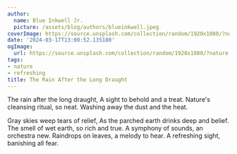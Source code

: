 ```yaml
---
author:
  name: Blue Inkwell Jr.
  picture: /assets/blog/authors/blueinkwell.jpeg
coverImage: https://source.unsplash.com/collection/random/1920x1080/?nature
date: '2024-03-17T13:00:52.135180'
ogImage:
  url: https://source.unsplash.com/collection/random/1920x1080/?nature
tags:
- nature
- refreshing
title: The Rain After the Long Draught
---
```


The rain after the long draught,
A sight to behold and a treat.
Nature's cleansing ritual, so neat.
Washing away the dust and the heat.

Gray skies weep tears of relief,
As the parched earth drinks deep and belief.
The smell of wet earth, so rich and true.
A symphony of sounds, an orchestra new.
Raindrops on leaves, a melody to hear.
A refreshing sight, banishing all fear.